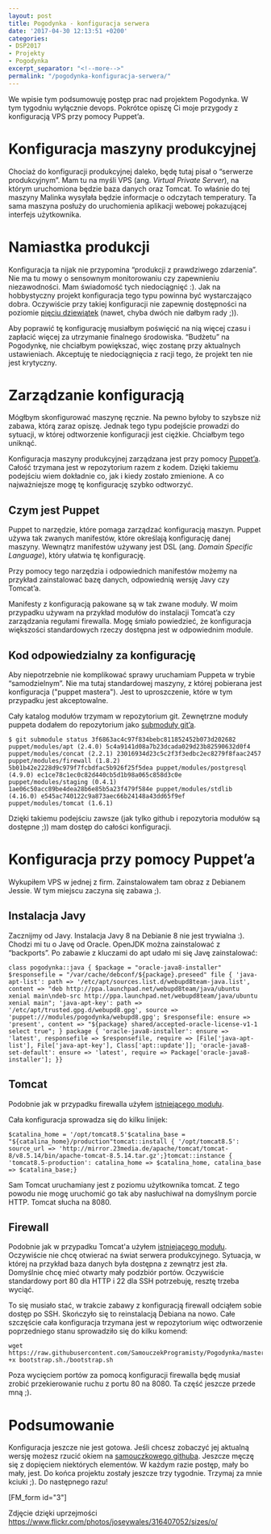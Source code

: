 ```yaml
---
layout: post
title: Pogodynka - konfiguracja serwera
date: '2017-04-30 12:13:51 +0200'
categories:
- DSP2017
- Projekty
- Pogodynka
excerpt_separator: "<!--more-->"
permalink: "/pogodynka-konfiguracja-serwera/"
---
```

We wpisie tym podsumowuję postęp prac nad projektem Pogodynka. W tym tygodniu wyłącznie devops. Pokrótce opiszę Ci moje przygody z konfiguracją VPS przy pomocy Puppet’a.

# Konfiguracja maszyny produkcyjnej
  
Chociaż do konfiguracji produkcyjnej daleko, będę tutaj pisał o “serwerze produkcyjnym”. Mam tu na myśli VPS (ang. _Virtual Private Server_), na którym uruchomiona będzie baza danych oraz Tomcat. To właśnie do tej maszyny Malinka wysyłała będzie informacje o odczytach temperatury. Ta sama maszyna posłuży do uruchomienia aplikacji webowej pokazującej interfejs użytkownika.
# Namiastka produkcji
  
Konfiguracja ta nijak nie przypomina “produkcji z prawdziwego zdarzenia”. Nie ma tu mowy o sensownym monitorowaniu czy zapewnieniu niezawodności. Mam świadomość tych niedociągnięć :). Jak na hobbystyczny projekt konfiguracja tego typu powinna być wystarczająco dobra. Oczywiście przy takiej konfiguracji nie zapewnię dostępności na poziomie [pięciu dziewiątek](https://en.wikipedia.org/wiki/High_availability) (nawet, chyba dwóch nie dałbym rady ;)).

Aby poprawić tę konfigurację musiałbym poświęcić na nią więcej czasu i zapłacić więcej za utrzymanie finalnego środowiska. “Budżetu” na Pogodynkę, nie chciałbym powiększać, więc zostanę przy aktualnych ustawieniach. Akceptuję te niedociągnięcia z racji tego, że projekt ten nie jest krytyczny.

# Zarządzanie konfiguracją
  
Mógłbym skonfigurować maszynę ręcznie. Na pewno byłoby to szybsze niż zabawa, którą zaraz opiszę. Jednak tego typu podejście prowadzi do sytuacji, w której odtworzenie konfiguracji jest ciężkie. Chciałbym tego uniknąć.

Konfiguracja maszyny produkcyjnej zarządzana jest przy pomocy [Puppet’a](https://docs.puppet.com/puppet/3.7/index.html). Całość trzymana jest w repozytorium razem z kodem. Dzięki takiemu podejściu wiem dokładnie co, jak i kiedy zostało zmienione. A co najważniejsze mogę tę konfigurację szybko odtworzyć.

## Czym jest Puppet
  
Puppet to narzędzie, które pomaga zarządzać konfiguracją maszyn. Puppet używa tak zwanych manifestów, które określają konfigurację danej maszyny. Wewnątrz manifestów używany jest DSL (ang. _Domain Specific Language_), który ułatwia tę konfigurację.

Przy pomocy tego narzędzia i odpowiednich manifestów możemy na przykład zainstalować bazę danych, odpowiednią wersję Javy czy Tomcat’a.

Manifesty z konfiguracją pakowane są w tak zwane moduły. W moim przypadku używam na przykład modułów do instalacji Tomcat’a czy zarządzania regułami firewalla. Mogę śmiało powiedzieć, że konfiguracja większości standardowych rzeczy dostępna jest w odpowiednim module.

## Kod odpowiedzialny za konfigurację
  
Aby niepotrzebnie nie komplikować sprawy uruchamiam Puppeta w trybie “samodzielnym”. Nie ma tutaj standardowej maszyny, z której pobierana jest konfiguracja ("puppet mastera"). Jest to uproszczenie, które w tym przypadku jest akceptowalne.

Cały katalog modułów trzymam w repozytorium git. Zewnętrzne moduły puppeta dodałem do repozytorium jako [submoduły git’a](https://github.com/SamouczekProgramisty/Pogodynka/blob/master/.gitmodules).

    $ git submodule status 3f6863ac4c97f834bebc811852452b073d202682 puppet/modules/apt (2.4.0) 5c4a9141d08a7b23dcada029d23b82590632d0f4 puppet/modules/concat (2.2.1) 23016934d23c5c2f3f3edbc2ec8279f8faac2457 puppet/modules/firewall (1.8.2) 5b01b42e2228d9c979f7fcbdfac5b926f25f5dea puppet/modules/postgresql (4.9.0) ec1ce78c1ec0c82d440cb5d1b98a065c858d3c0e puppet/modules/staging (0.4.1) 1ae06c50acc89be4dea28b6e85b5a23f479f584e puppet/modules/stdlib (4.16.0) e545ac740122c9a873aec66b24148a43dd65f9ef puppet/modules/tomcat (1.6.1)

  
Dzięki takiemu podejściu zawsze (jak tylko github i repozytoria modułów są dostępne ;)) mam dostęp do całości konfiguracji.
# Konfiguracja przy pomocy Puppet’a
  
Wykupiłem VPS w jednej z firm. Zainstalowałem tam obraz z Debianem Jessie. W tym miejscu zaczyna się zabawa ;).
## Instalacja Javy
  
Zacznijmy od Javy. Instalacja Javy 8 na Debianie 8 nie jest trywialna :). Chodzi mi tu o Javę od Oracle. OpenJDK można zainstalować z “backports”. Po zabawie z kluczami do apt udało mi się Javę zainstalować:

    class pogodynka::java { $package = "oracle-java8-installer" $responsefile = "/var/cache/debconf/${package}.preseed" file { 'java-apt-list': path => '/etc/apt/sources.list.d/webupd8team-java.list', content => "deb http://ppa.launchpad.net/webupd8team/java/ubuntu xenial main\ndeb-src http://ppa.launchpad.net/webupd8team/java/ubuntu xenial main"; 'java-apt-key': path => '/etc/apt/trusted.gpg.d/webupd8.gpg', source => 'puppet:///modules/pogodynka/webupd8.gpg'; $responsefile: ensure => 'present', content => "${package} shared/accepted-oracle-license-v1-1 select true"; } package { 'oracle-java8-installer': ensure => 'latest', responsefile => $responsefile, require => [File['java-apt-list'], File['java-apt-key'], Class['apt::update']]; 'oracle-java8-set-default': ensure => 'latest', require => Package['oracle-java8-installer']; }}

## Tomcat
  
Podobnie jak w przypadku firewalla użyłem [istniejącego modułu](https://forge.puppet.com/puppetlabs/tomcat).

Cała konfiguracja sprowadza się do kilku linijek:

    $catalina_home = '/opt/tomcat8.5'$catalina_base = "${catalina_home}/production"tomcat::install { '/opt/tomcat8.5': source_url => 'http://mirror.23media.de/apache/tomcat/tomcat-8/v8.5.14/bin/apache-tomcat-8.5.14.tar.gz';}tomcat::instance { 'tomcat8.5-production': catalina_home => $catalina_home, catalina_base => $catalina_base;}

  
Sam Tomcat uruchamiany jest z poziomu użytkownika tomcat. Z tego powodu nie mogę uruchomić go tak aby nasłuchiwał na domyślnym porcie HTTP. Tomcat słucha na 8080.
## Firewall
  
Podobnie jak w przypadku Tomcat'a użyłem [istniejącego modułu](https://forge.puppet.com/puppetlabs/firewall). Oczywiście nie chcę otwierać na świat serwera produkcyjnego. Sytuacja, w której na przykład baza danych była dostępna z zewnątrz jest zła. Domyślnie chcę mieć otwarty mały podzbiór portów. Oczywiście standardowy port 80 dla HTTP i 22 dla SSH potrzebuję, resztę trzeba wyciąć.

To się musiało stać, w trakcie zabawy z konfiguracją firewall odciąłem sobie dostęp po SSH. Skończyło się to reinstalacją Debiana na nowo. Całe szczęście cała konfiguracja trzymana jest w repozytorium więc odtworzenie poprzedniego stanu sprowadziło się do kilku komend:

    wget https://raw.githubusercontent.com/SamouczekProgramisty/Pogodynka/master/puppet/bootstrap.shchmod +x bootstrap.sh./bootstrap.sh

  
Poza wycięciem portów za pomocą konfiguracji firewalla będę musiał zrobić przekierowanie ruchu z portu 80 na 8080. Ta część jeszcze przede mną ;).
# Podsumowanie
  
Konfiguracja jeszcze nie jest gotowa. Jeśli chcesz zobaczyć jej aktualną wersję możesz rzucić okiem na [samouczkowego githuba](https://github.com/SamouczekProgramisty/Pogodynka/tree/master/puppet). Jeszcze męczę się z dopięciem niektórych elementów. W każdym razie postęp, mały bo mały, jest. Do końca projektu zostały jeszcze trzy tygodnie. Trzymaj za mnie kciuki ;). Do następnego razu!

[FM\_form id="3"]

Zdjęcie dzięki uprzejmości https://www.flickr.com/photos/joseywales/316407052/sizes/o/

